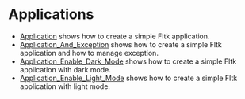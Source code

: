 # Applications

* [Application](Application/README.md) shows how to create a simple Fltk application.
* [Application_And_Exception](Application_And_Exception/README.md) shows how to create a simple Fltk application and how to manage exception.
* [Application_Enable_Dark_Mode](Application_Enable_Dark_Mode/README.md) shows how to create a simple Fltk application with dark mode.
* [Application_Enable_Light_Mode](Application_Enable_Light_Mode/README.md) shows how to create a simple Fltk application with light mode.

